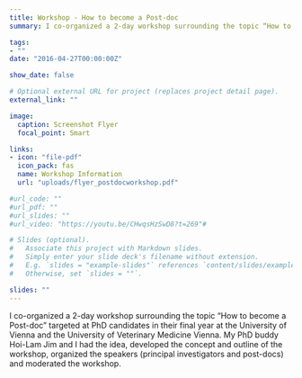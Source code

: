 ```yaml
---
title: Workshop - How to become a Post-doc
summary: I co-organized a 2-day workshop surrounding the topic “How to become a Post-doc” targeted at PhD candidates in their final year at the University of Vienna and the University of Veterinary Medicine Vienna. My PhD buddy Hoi-Lam Jim and I had the idea, developed the concept and outline of the workshop, organized the speakers (principal investigators and post-docs) and moderated the workshop. 

tags:
- ""
date: "2016-04-27T00:00:00Z"

show_date: false

# Optional external URL for project (replaces project detail page).
external_link: ""

image:
  caption: Screenshot Flyer
  focal_point: Smart

links:
- icon: "file-pdf"
  icon_pack: fas
  name: Workshop Information
  url: "uploads/flyer_postdocworkshop.pdf"

#url_code: ""
#url_pdf: ""
#url_slides: ""
#url_video: "https://youtu.be/CHwqsHzSwD8?t=269"#

# Slides (optional).
#   Associate this project with Markdown slides.
#   Simply enter your slide deck's filename without extension.
#   E.g. `slides = "example-slides"` references `content/slides/example-slides.md`.
#   Otherwise, set `slides = ""`.

slides: ""
---
```

I co-organized a 2-day workshop surrounding the topic “How to become a Post-doc” targeted at PhD candidates in their final year at the University of Vienna and the University of Veterinary Medicine Vienna. My PhD buddy Hoi-Lam Jim and I had the idea, developed the concept and outline of the workshop, organized the speakers (principal investigators and post-docs) and moderated the workshop. 
